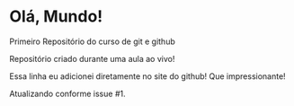 # Olá, Mundo!
 Primeiro Repositório do curso de git e github

 Repositório criado durante uma aula ao vivo!

 Essa linha eu adicionei diretamente no site do github! Que impressionante!

Atualizando conforme issue #1.
